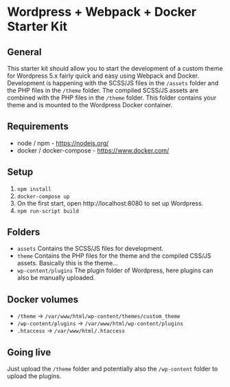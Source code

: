 # Wordpress + Webpack + Docker Starter Kit

## General
This starter kit should allow you to start the development of a custom theme for Wordpress 5.x fairly quick and easy using Webpack and Docker. Development is happening with the SCSS/JS files in the `/assets` folder and the PHP files in the `/theme` folder. The compiled SCSS/JS assets are combined with the PHP files in the `/theme` folder. This folder contains your theme and is mounted to the Wordpress Docker container.

## Requirements
- node / npm - https://nodejs.org/
- docker / docker-compose - https://www.docker.com/

## Setup
1. `npm install`
2. `docker-compose up`
3. On the first start, open http://localhost:8080 to set up Wordpress.
4. `npm run-script build`

## Folders
- `assets` Contains the SCSS/JS files for development.
- `theme` Contains the PHP files for the theme and the compiled CSS/JS assets. Basically this is the theme...
- `wp-content/plugins` The plugin folder of Wordpress, here plugins can also be manually uploaded.

## Docker volumes
- `/theme` -> `/var/www/html/wp-content/themes/custom_theme`
- `/wp-content/plugins` -> `/var/www/html/wp-content/plugins`
- `.htaccess` -> `/var/www/html/.htaccess`

## Going live
Just upload the `/theme` folder and potentially also the `/wp-content` folder to upload the plugins.
